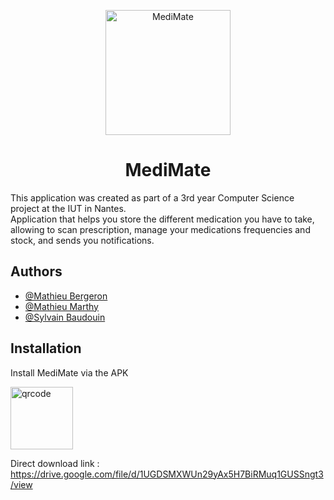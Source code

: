<p align="center">
  <img src="https://media.discordapp.net/attachments/1159408642303463444/1187332586255700038/icon.png?ex=65bb6aa4&is=65a8f5a4&hm=94badc5e94be7416c6859611091596d295aaa824a37e4e3bd6d7891e722d9870&=&format=webp&quality=lossless&width=594&height=594" alt="MediMate" height="200">
</p>
<h1 align="center">MediMate</h1>

This application was created as part of a 3rd year Computer Science project at the IUT in Nantes.  
Application that helps you store the different medication you have to take, allowing to scan prescription, manage your medications frequencies and stock, and sends you notifications.




## Authors

- [@Mathieu Bergeron](https://www.github.com/Mthieu44)
- [@Mathieu Marthy](https://www.github.com/MathieuMarthy)
- [@Sylvain Baudouin](https://www.github.com/syysy)



## Installation

Install MediMate via the APK

<div>
    <img src="https://cdn.discordapp.com/attachments/1159408642303463444/1197859283698712597/image.png?ex=65bccc64&is=65aa5764&hm=636edd55db6770503c741a595d1fd6ea627dd5c617070a4e7f898942de84e5bc&" alt="qrcode" height="100" />
</div>

Direct download link : https://drive.google.com/file/d/1UGDSMXWUn29yAx5H7BiRMuq1GUSSngt3/view
